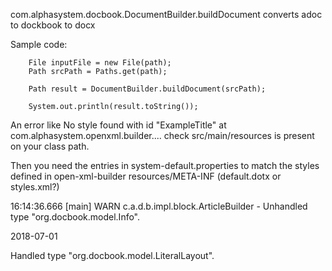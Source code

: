com.alphasystem.docbook.DocumentBuilder.buildDocument
converts adoc to dockbook to docx

Sample code:

		
        File inputFile = new File(path);
        Path srcPath = Paths.get(path);
        
        Path result = DocumentBuilder.buildDocument(srcPath);	

        System.out.println(result.toString());


An error like No style found with id "ExampleTitle" at com.alphasystem.openxml.builder.... check src/main/resources
is present on  your class path.

Then you need the entries in system-default.properties to match
the styles defined in open-xml-builder resources/META-INF
(default.dotx or styles.xml?)


16:14:36.666 [main] WARN  c.a.d.b.impl.block.ArticleBuilder - Unhandled type "org.docbook.model.Info".

<article xmlns="http://docbook.org/ns/docbook" xmlns:xl="http://www.w3.org/1999/xlink" version="5.0" xml:lang="en">
  <info>
    <title>PlutextDocumentsServices API</title>
    <date>2018-07-01</date>
  </info>


Handled type "org.docbook.model.LiteralLayout".
 
 